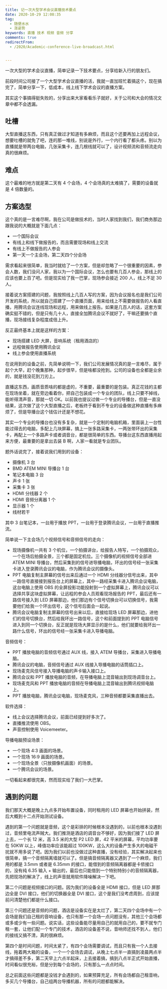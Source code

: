 ```yaml
---
title: 记一次大型学术会议直播技术要点
date: 2020-10-29 12:08:35
tag: 
  - 随便水水
  - 涨姿势
keywords: 直播 技术 视频 音频 分享
comments: true
redirectFrom:
  - /2020/Academic-conference-live-broadcast.html


---
```


一次大型的学术会议直播，简单记录一下技术要点，分享给新入行的朋友们。

<!-- more -->

前段时间公司接了一个大型学术会议直播的活，我就一直加班忙着搞这个，现在搞完了，简单分享一下，低成本，线上线下学术会议的直播方案。

其实这个事搞得挺失败的，分享出来大家看看乐子就好，关于公司和大会的情况文章中都不会透漏。

## 吐槽

大型直播这东西，只有真正做过才知道有多麻烦，而且这个还要再加上远程会议，想要吐槽的就免了吧，连的那一堆线，别说是外行，一个内行看了都头疼。别以为直播就是带两台电脑，几张采集卡，连几根线就可以了，设计视频流和音频流走向真的很麻烦。

## 难点

这个最难的地方就是第二天有 4 个会场，4 个会场真的太难搞了，需要的设备就是 4 倍数量的。

## 方案选型

这个真的是一言难尽啊，我在公司是做技术的，当时人家找到我们，我们商务那边跟我说的大概就是下面几点：

- 一个国际会议
- 有线上和线下做报告的，而且需要现场和线上交流
- 有线上不做报告的人参会
- 第一天一个主会场，第二天四个分会场

需求看起来很简单，我当时就给了一个方案，但是却忽略了一个很重要的因素，参会人数，我们没问人家，我以为一个国际会议，怎么也要有几百人参会，那线上的应该也要上百了吧。但是现实给了我一巴掌，现场参会接近 200 人，线上不足 30 人。

接着说方案搭建的问题，我按照线上几百人写的方案，因为会议报名也是我们公司开发的系统，所以就自己搭建了一个直播页面，用来给线上不需要做报告的人看直播，用腾讯会议连线现场和远程，用来做线上报告。如果是几百人的话，这套方案确实挺不错的，但是只有几十人，直接全加腾讯会议不就好了，干嘛还要搞个直播，现场接线复杂程度成倍上升。

反正最终基本上就是这样的方案：

- 现场搭建 LED 大屏，音响系统（租用酒店的）
- 远程做报告使用腾讯会议
- 线上参会使用直播系统

在说用到的设备之前，先简单说明一下，我们公司发展情况真的是一言难尽，属于起个大早，赶个晚集那种，起步很早，但是啥都没抢到。公司的设备也全都是业余的，就是钱没花到刀刃上。

直播这东西，画质音质啥的都是虚的，不重要，最重要的是包装。真正花钱的主都在现场坐着，就在旁边看着你，把自己包装成一个专业的团队，线上只要不掉线，能听得清声音，那就一切 OK。以前我也提议过做一个专业的导播台，但是一直没结果，这次做了这个大型直播之后，老板终于看到不专业的设备做这种直播有多麻烦了，但是导播台这个钱估计还是不想花。

其实一个专业的导播台也没有多复杂，就是一个定制的电脑机箱，里面装上一台性能过得去的电脑，多配上几块屏幕，搞上一张多路采集卡，一两张带环出的采集卡，再配上一个多路声卡或者调音台，都是很简单的东西。导播台这东西直播用起来方便，最重要的是拿出去装 B 啊，人家一看就是专业团队。

题外话说完了，接着说我们用到的设备：

- 摄像机 3 台
- BMD ATEM MINI 导播台 1 台
- 笔记本电脑 3 台
- 声卡 1 张
- 采集卡 3 张
- HDMI 分线器 2 个
- HDMI 音频分离器 1 个
- 显示器 1 个
- 线材若干

其中 3 台笔记本，一台用于播放 PPT，一台用于登录腾讯会议，一台用于直播推流。

简单说一下主会场几个视频信号和音频信号的走向：

- 现场摄像机一共有 3 个机位，一个拍摄讲台，给报告人特写，一个拍摄观众，一个在场后拍摄全景，三个都是固定机位。三个摄像机的视频信号全部进 ATEM MINI 导播台，然后采集到的信号进导播电脑，环出的信号经一张采集卡进入登录腾讯会议的电脑，作为腾讯会议的摄像头。
- PPT 电脑复制主屏幕的信号出来后通过一个 HDMI 分线器分信号出来，其中一路信号直接接到报告台上的屏幕上，其中一路经采集卡进入腾讯会议电脑，这台电脑上使用 OBS 的全屏投影功能投射到一个虚拟屏幕上，腾讯会议可以选择共享这块虚拟屏幕，让远程的参会人员观看现场报告的 PPT，最后还有一路信号接入到 LED 屏幕那边，他们那边有个信号切换台可以切换信号，我需要他们给我一个环出信号，这个信号后面会一起说。
- 腾讯会议电脑复制主屏幕的信号出来以后，直接给现场 LED 屏幕那边，进他们的信号切换台，然后给我环出一路信号，这个和前面提到的 PPT 电脑信号进入到同一个切换台，反正就是现场大屏显示的是什么，他们就要给我环出一路什么信号，环出的信号经一张采集卡进入导播电脑。

音频信号：

- PPT 播放电脑的音频信号通过 AUX 线，接入 ATEM 导播台，采集进入导播电脑。
- 腾讯会议的电脑，音频信号通过 AUX 线接入导播电脑的话筒插口上。
- 现场麦克风信号接入导播电脑的声卡输入接口上。
- 腾讯会议和 PPT 播放电脑的音频，在导播电脑上混音输出到现场调音台上。
- 现场麦克风和 PPT 播放电脑的音频在导播电脑上混音输出到腾讯视频电脑上。
- PPT 播放电脑，腾讯会议电脑，现场麦克风，三种音频都要采集直播出去。

软件选择：

- 线上会议选择腾讯会议，前面已经提到好多次了。
- 直播推流使用 OBS。
- 声音控制使用 Voicemeeter。

导播电脑预设场景：

- 一个现场 4:3 画面的场景。
- 一个现场 16:9 画面的场景。
- 一个现场全景（只放摄像机画面）的场景。
- 一个腾讯会议的场景。

一切看起来都很完美，然而现实给了我们一大巴掌。

## 遇到的问题

我们那天大概是晚上九点多开始布置设备，同时租用的 LED 屏幕也开始拼装，然后大概到十二点开始测试设备。

遇到的第一个问题就是音频，这个是彩排的时候根本没遇到的，以前也根本没遇到过，音频里电流声贼大。我们推测是酒店的调音台不够好，因为我们接了 LED 屏上去，一个长 12 米，高 3.5 米的大型 P2 LED 屏，42 平米的屏幕，平均功率要在 50KW 以上，峰值功率应该能超过 100KW，这么大的设备产生多大的电磁干扰就不用多说了吧。因为我们以前也没做过这种直播，没有经验，其实解决起来也很简单，搞一个音频隔离墙就可以了。但是搞音频隔离器又遇到了一个麻烦，我们用的都是 3.5mm 或者是 6.35mm 的接口，能借到的音频隔离器都是卡侬接口的，没有纯 6.35 输入 + 输出的，最后也只能借到一个特别特别小的音频隔离器，先把现场的解决了，线上的声音就用软件降噪解决一下吧。

第二个问题是视频接口的问题。因为我们的设备全是 HDMI 接口，但是 LED 屏那边全是 DVI 接口，他们的切换器全是 DVI 接口，这个是我们没考虑周到，应该提前问清楚他们都是什么接口。

第三个问题还是音频的问题，酒店是设备实在是太烂了，第二天四个会场中有一个会场是我们自己租的音响设备，也只有那一个会场一点问题没有，其他三个会场都或多或少有一些问题。说实话，这些设备能尽量用自己的就用自己的，要不就专门租一套，让他们配一个专门的技术，酒店的设备差不说，音响师还找不到人，他们的接线又搞不清，真的很麻烦。

第四个是时间问题，时间太紧了，有四个会场需要调试，而且只有我一个人去接线，拖着两大箱的设备，一个一个会场去调试，从晚上七点半一直搞到凌晨两点半才搞得差不多，第二天早上六点半起床，上去接着搞，搞到八点半正式开始直播，时间看似很充裕，但是分到每个会场的，只有那么一点点时间。

总之前面这些问题都是没钱才会遇到的，如果预算充足，所有会场都自己租音响，多买几个导播台，自己组两台导播机器，所有的问题都能解决。
